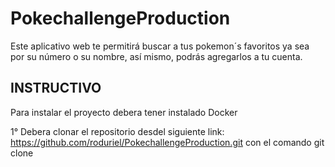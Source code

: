 # PokechallengeProduction
Este aplicativo web te permitirá buscar a tus pokemon´s favoritos ya sea por su número o su nombre, así mismo,  podrás agregarlos a tu cuenta.

## INSTRUCTIVO
Para instalar el proyecto debera tener instalado Docker

1° Debera clonar el repositorio  desdel siguiente link: 
https://github.com/roduriel/PokechallengeProduction.git
con el comando git clone

